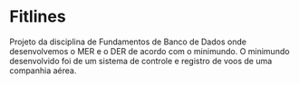 # Fitlines

Projeto da disciplina de Fundamentos de Banco de Dados onde desenvolvemos o MER e o DER de acordo com o minimundo. O minimundo desenvolvido foi de um sistema de controle e registro de voos de uma companhia aérea.

